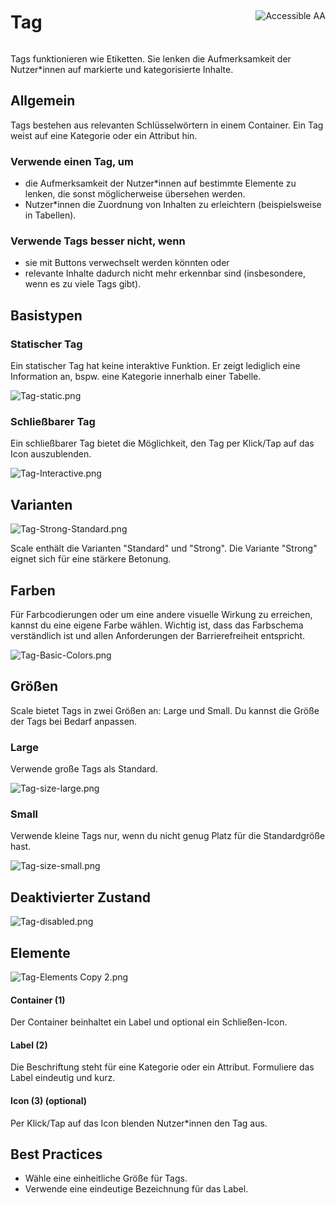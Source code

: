 <div style="display: inline-flex; align-items: center; justify-content: space-between; width: 100%;">
    <h1>Tag</h1>
    <img src="assets/aa.png" alt="Accessible AA" />
</div>

Tags funktionieren wie Etiketten. Sie lenken die Aufmerksamkeit der Nutzer\*innen auf markierte und kategorisierte Inhalte.

## Allgemein

Tags bestehen aus relevanten Schlüsselwörtern in einem Container. Ein Tag weist auf eine Kategorie oder ein Attribut hin.

### Verwende einen Tag, um

- die Aufmerksamkeit der Nutzer*innen auf bestimmte Elemente zu lenken, die sonst möglicherweise übersehen werden.
- Nutzer*innen die Zuordnung von Inhalten zu erleichtern (beispielsweise in Tabellen).

### Verwende Tags besser nicht, wenn

- sie mit Buttons verwechselt werden könnten oder
- relevante Inhalte dadurch nicht mehr erkennbar sind (insbesondere, wenn es zu viele Tags gibt).

## Basistypen

### Statischer Tag

Ein statischer Tag hat keine interaktive Funktion. Er zeigt lediglich eine Information an, bspw. eine Kategorie innerhalb einer Tabelle.

![Tag-static.png](assets/3_components/tag/tag-static.png)

### Schließbarer Tag

Ein schließbarer Tag bietet die Möglichkeit, den Tag per Klick/Tap auf das Icon auszublenden.

![Tag-Interactive.png](assets/3_components/tag/tag-interactive.png)

## Varianten

![Tag-Strong-Standard.png](assets/3_components/tag/tag-strong-standard.png)

Scale enthält die Varianten "Standard" und "Strong". Die Variante "Strong" eignet sich für eine stärkere Betonung.

## Farben

Für Farbcodierungen oder um eine andere visuelle Wirkung zu erreichen, kannst du eine eigene Farbe wählen. Wichtig ist, dass das Farbschema verständlich ist und allen Anforderungen der Barrierefreiheit entspricht.

![Tag-Basic-Colors.png](assets/3_components/tag/tag-basic-colors.png)

## Größen

Scale bietet Tags in zwei Größen an: Large und Small. Du kannst die Größe der Tags bei Bedarf anpassen.

### Large

Verwende große Tags als Standard.

![Tag-size-large.png](assets/3_components/tag/tag-size-large.png)

### Small

Verwende kleine Tags nur, wenn du nicht genug Platz für die Standardgröße hast.

![Tag-size-small.png](assets/3_components/tag/tag-size-small.png)

## Deaktivierter Zustand

![Tag-disabled.png](assets/3_components/tag/tag-disabled.png)

## Elemente

![Tag-Elements Copy 2.png](assets/3_components/tag/tag-elements.png)

#### Container (1)

Der Container beinhaltet ein Label und optional ein Schließen-Icon.

#### Label (2)

Die Beschriftung steht für eine Kategorie oder ein Attribut. Formuliere das Label eindeutig und kurz.

#### Icon (3) (optional)

Per Klick/Tap auf das Icon blenden Nutzer\*innen den Tag aus.

## Best Practices

- Wähle eine einheitliche Größe für Tags.
- Verwende eine eindeutige Bezeichnung für das Label.
